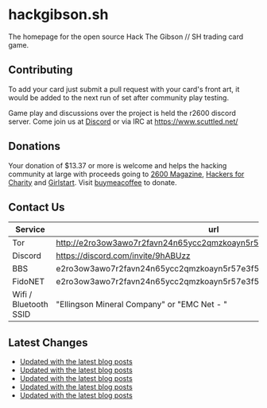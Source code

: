 # hackgibson.sh
The homepage for the open source Hack The Gibson // SH trading card game.


## Contributing

To add your card just submit a pull request with your card's front art, it would be added to the next run of set after community play testing.

Game play and discussions over the project is held the r2600 discord server. Come join us at [Discord](https://discord.com/invite/9hABUzz) or via IRC at https://www.scuttled.net/


## Donations

Your donation of $13.37 or more is welcome and helps the hacking community at large with proceeds going to [2600 Magazine](https://2600.com/), [Hackers for Charity](https://hackersforcharity.org) and [Girlstart](https://girlstart.org).  Visit [buymeacoffee](https://www.buymeacoffee.com/hackgibson.sh) to donate.


## Contact Us

Service | url
-|-
Tor | http://e2ro3ow3awo7r2favn24n65ycc2qmzkoayn5r57e3f56nvjwdcgg32ad.onion
Discord | https://discord.com/invite/9hABUzz
BBS | e2ro3ow3awo7r2favn24n65ycc2qmzkoayn5r57e3f56nvjwdcgg32ad.onion:23
FidoNET | e2ro3ow3awo7r2favn24n65ycc2qmzkoayn5r57e3f56nvjwdcgg32ad.onion:24554
Wifi / Bluetooth SSID | "Ellingson Mineral Company" or "EMC Net - <fidonet address>"

## Latest Changes
<!-- BLOG-POST-LIST:START -->
- [Updated with the latest blog posts](https://github.com/DFW2600/hackgibson.sh/commit/266e9aad4e772bbb1f3c7ba5a7780457f75a5426)
- [Updated with the latest blog posts](https://github.com/DFW2600/hackgibson.sh/commit/350f92b365fa15c604eeb37f94fb999ed6e01ecf)
- [Updated with the latest blog posts](https://github.com/DFW2600/hackgibson.sh/commit/d29661b8dd1f821a63c9ee6aacaa5846eba6dca3)
- [Updated with the latest blog posts](https://github.com/DFW2600/hackgibson.sh/commit/15f986082203476aed01e1ff68f6d896b0a576f7)
- [Updated with the latest blog posts](https://github.com/DFW2600/hackgibson.sh/commit/202f026ddcb2b680f2d72092a5e4ccae73466470)
<!-- BLOG-POST-LIST:END -->
